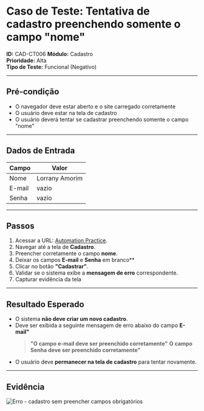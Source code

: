 # Caso de Teste: Tentativa de cadastro preenchendo somente o campo "nome"

**ID:** CAD-CT006
**Módulo:** Cadastro  
**Prioridade:** Alta  
**Tipo de Teste:** Funcional (Negativo)  

---

## Pré-condição
- O navegador deve estar aberto e o site carregado corretamente
- O usuário deve estar na tela de cadastro
- O usuário deverá tentar se cadastrar preenchendo somente o campo "nome"

---

## Dados de Entrada
| Campo  | Valor               |
|--------|---------------------|
| Nome   | Lorrany Amorim |
| E-mail | vazio |
| Senha  | vazio |

---

## Passos
1. Acessar a URL: [Automation Practice](https://www.automationpratice.com.br/).
2. Navegar até a tela de **Cadastro**.
3. Preencher corretamente o campo **nome**.
4. Deixar os campos **E-mail** e **Senha** em branco**
5. Clicar no botão **"Cadastrar"**.
6. Validar se o sistema exibe a **mensagem de erro** correspondente.
7. Capturar evidência da tela

---

## Resultado Esperado
- O sistema **não deve criar um novo cadastro**.
- Deve ser exibida a seguinte mensagem de erro abaixo do campo **E-mail"**
  > **"O campo e-mail deve ser preenchido corretamente"**
  > **O campo Senha deve ser preenchido corretamente"**
- O usuário deve **permanecer na tela de cadastro** para tentar novamente.

---

## Evidência
![Erro - cadastro sem preencher campos obrigatórios](/3_Evidências/CT006.JPG)